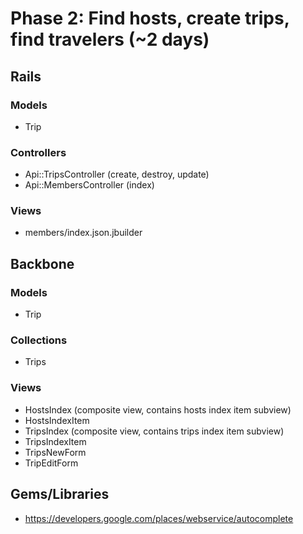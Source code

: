 # Phase 2: Find hosts, create trips, find travelers (~2 days)

## Rails
### Models
* Trip

### Controllers
* Api::TripsController (create, destroy, update)
* Api::MembersController (index)

### Views
* members/index.json.jbuilder

## Backbone
### Models
* Trip

### Collections
* Trips

### Views
* HostsIndex (composite view, contains hosts index item subview)
* HostsIndexItem
* TripsIndex (composite view, contains trips index item subview)
* TripsIndexItem
* TripsNewForm
* TripEditForm

## Gems/Libraries
* https://developers.google.com/places/webservice/autocomplete
